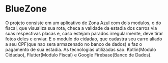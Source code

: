 # BlueZone
O projeto consiste em um aplicativo de Zona Azul com dois modulos, o do fiscal, que visualiza sua rota, checa a validade da estadia dos carros via suas respectivas placas e, caso estejam parados irregularmente, deve tirar fotos deles e enviar. E o modulo do cidadao, que cadastra seu carro aliado a seu CPF(que nao sera armazenado no banco de dados) e faz o pagamento de sua estadia. As tecnologias utilizadas sao: Kotlin(Modulo Cidadao), Flutter(Modulo Fiscal) e Google Firebase(Banco de Dados).
